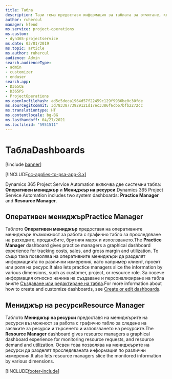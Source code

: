 ```yaml
---
title: Табла
description: Тази тема предоставя информация за таблата за отчитане, които са включени в Dynamics 365 Project Service Automation.
author: ruhercul
manager: kfend
ms.service: project-operations
ms.custom:
- dyn365-projectservice
ms.date: 03/01/2019
ms.topic: article
ms.author: ruhercul
audience: Admin
search.audienceType:
- admin
- customizer
- enduser
search.app:
- D365CE
- D365PS
- ProjectOperations
ms.openlocfilehash: ad5c5deca1964d57f22459c129f9936be0c30fde
ms.sourcegitcommit: 3d78338773929121d17ec3386f6cb67bfb2272cc
ms.translationtype: HT
ms.contentlocale: bg-BG
ms.lasthandoff: 04/27/2021
ms.locfileid: "5951511"
---
```

# <a name="dashboards"></a><span data-ttu-id="6ef75-103">Табла</span><span class="sxs-lookup"><span data-stu-id="6ef75-103">Dashboards</span></span>

[!include [banner](../includes/psa-now-project-operations.md)]

[!INCLUDE[cc-applies-to-psa-app-3.x](../includes/cc-applies-to-psa-app-3x.md)]

<span data-ttu-id="6ef75-104">Dynamics 365 Project Service Automation включва две системни табла: **Оперативен мениджър** и **Мениджър на ресурси**.</span><span class="sxs-lookup"><span data-stu-id="6ef75-104">Dynamics 365 Project Service Automation includes two system dashboards: **Practice Manager** and **Resource Manager**.</span></span>

## <a name="practice-manager"></a><span data-ttu-id="6ef75-105">Оперативен мениджър</span><span class="sxs-lookup"><span data-stu-id="6ef75-105">Practice Manager</span></span> 

<span data-ttu-id="6ef75-106">Таблото **Оперативен мениджър** предоставя на оперативните мениджъри възможност за работа с графично табло за проследяване на разходите, продажбите, брутния марж и използването.</span><span class="sxs-lookup"><span data-stu-id="6ef75-106">The **Practice Manager** dashboard gives practice managers a graphical dashboard experience for tracking costs, sales, and gross margin and utilization.</span></span> <span data-ttu-id="6ef75-107">То също така позволява на оперативните мениджъри да разделят информацията по различни измерения, като например клиент, проект или роля на ресурс.</span><span class="sxs-lookup"><span data-stu-id="6ef75-107">It also lets practice managers slice the information by various dimensions, such as customer, project, or resource role.</span></span> <span data-ttu-id="6ef75-108">За повече информация относно начина на създаване и персонализиране на табла вижте [Създаване или редактиране на табла](/dynamics365/customerengagement/on-premises/customize/create-edit-dashboards).</span><span class="sxs-lookup"><span data-stu-id="6ef75-108">For more information about how to create and customize dashboards, see [Create or edit dashboards](/dynamics365/customerengagement/on-premises/customize/create-edit-dashboards).</span></span>

## <a name="resource-manager"></a><span data-ttu-id="6ef75-109">Мениджър на ресурси</span><span class="sxs-lookup"><span data-stu-id="6ef75-109">Resource Manager</span></span> 

<span data-ttu-id="6ef75-110">Таблото **Мениджър на ресурси** предоставя на мениджърите на ресурси възможност за работа с графично табло за следене на заявките за ресурси и търсенето и използването на ресурсите.</span><span class="sxs-lookup"><span data-stu-id="6ef75-110">The **Resource Manager** dashboard gives resource managers a graphical dashboard experience for monitoring resource requests, and resource demand and utilization.</span></span> <span data-ttu-id="6ef75-111">Освен това позволява на мениджърите на ресурси да разделят проследяваната информация по различни измерения.</span><span class="sxs-lookup"><span data-stu-id="6ef75-111">It also lets resource managers slice the monitored information by various dimensions.</span></span>


[!INCLUDE[footer-include](../includes/footer-banner.md)]